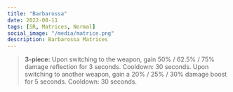 ```yaml
---
title: "Barbarossa"
date: 2022-08-11
tags: [SR, Matrices, Normal]
social_image: "/media/matrice.png"
description: Barbarossa Matrices
---
```


> **3-piece:** Upon switching to the weapon, gain 50% / 62.5% / 75% damage reflection for 3 seconds. Cooldown: 30 seconds. Upon switching to another weapon, gain a 20% / 25% / 30% damage boost for 5 seconds. Cooldown: 30 seconds.
